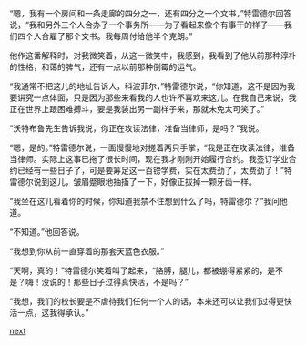 
“嗯，我有一个房间和一条走廊的四分之一，还有四分之一个文书，”特雷德尔回答说，“我和另外三个人合办了一个事务所——为了看起来像个有事干的样子——我们四个人合雇了那个文书。我每周付给他半个克朗。”

他作这番解释时，对我微笑着，从这一微笑中，我感到，我看到了他从前那种淳朴的性格，和蔼的脾气，还有一点以前那种倒霉的运气。

“我通常不把这儿的地址告诉人，科波菲尔，”特雷德尔说，“你知道，这不是因为我要讲究一点体面，只是因为那些来看我的人也许不喜欢来这儿。在我自己来说，我正在世界上跟困难搏斗，要是我装出另一副样子来，那就未免太可笑了。”

“沃特布鲁先生告诉我说，你正在攻读法律，准备当律师，是吗？”我说。

“嗯，是的。”特雷德尔说，一面慢慢地对搓着两只手掌，“我是正在攻读法律，准备当律师。实际上这事已拖了很长时间，现在我才刚刚开始履行合约。我签订学业合约已经有一些日子了，可是要筹足这一百镑学费，实在太费劲了，太费劲了！”特雷德尔说到这儿，皱眉蹙眼地抽搐了一下，好像正拔掉一颗牙齿一样。

“我坐在这儿看着你的时候，你知道我禁不住想到什么了吗，特雷德尔？”我问他道。

“不知道。”他回答说。

“我想到你从前一直穿着的那套天蓝色衣服。”

“天啊，真的！”特雷德尔笑着叫了起来，“胳膊，腿儿，都被绷得紧紧的，是不是？嗨！没说的！那些日子过得真快活，不是吗？”

“我想，我们的校长要是不虐待我们任何一个人的话，本来还可以让我们过得更快活一点，这我得承认。”

[next](page359)
